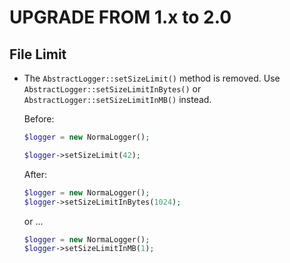 UPGRADE FROM 1.x to 2.0
=======================

File Limit
-------

 * The `AbstractLogger::setSizeLimit()` method is removed. Use
   `AbstractLogger::setSizeLimitInBytes()` or `AbstractLogger::setSizeLimitInMB()`
   instead.

   Before:

   ```php
   $logger = new NormaLogger();

   $logger->setSizeLimit(42);
   ```

   After:

   ```php
   $logger = new NormaLogger();
   $logger->setSizeLimitInBytes(1024);
   ```

   or ...

   ```php
   $logger = new NormaLogger();
   $logger->setSizeLimitInMB(1);
   ```
